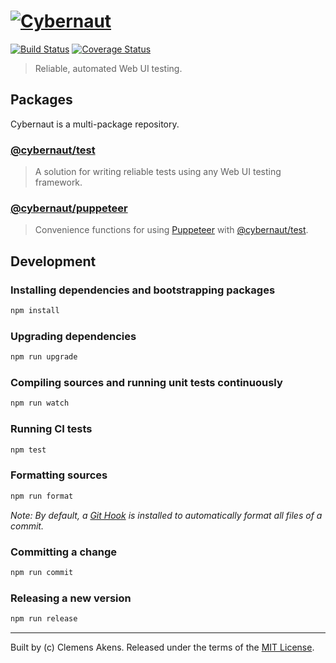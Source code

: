 # [![Cybernaut][cybernaut-logo]][cybernaut-website]

[![Build Status][badge-travis-image]][badge-travis-link]
[![Coverage Status][badge-coveralls-image]][badge-coveralls-link]

> Reliable, automated Web UI testing.

## Packages

Cybernaut is a multi-package repository.

### [@cybernaut/test][package-test]

> A solution for writing reliable tests using any Web UI testing framework.

### [@cybernaut/puppeteer][package-puppeteer]

> Convenience functions for using [Puppeteer][external-puppeteer] with [@cybernaut/test][package-test].

## Development

### Installing dependencies and bootstrapping packages

```sh
npm install
```

### Upgrading dependencies

```sh
npm run upgrade
```

### Compiling sources and running unit tests continuously

```sh
npm run watch
```

### Running CI tests

```sh
npm test
```

### Formatting sources

```sh
npm run format
```

*Note: By default, a [Git Hook][external-git-hook] is installed to automatically format all files of a commit.*

### Committing a change

```sh
npm run commit
```

### Releasing a new version

```sh
npm run release
```

---
Built by (c) Clemens Akens. Released under the terms of the [MIT License][cybernaut-license].

[badge-travis-image]: https://travis-ci.org/clebert/cybernaut.svg?branch=master
[badge-travis-link]: https://travis-ci.org/clebert/cybernaut
[badge-coveralls-image]: https://coveralls.io/repos/github/clebert/cybernaut/badge.svg?branch=master
[badge-coveralls-link]: https://coveralls.io/github/clebert/cybernaut?branch=master

[cybernaut-license]: https://github.com/clebert/cybernaut/blob/master/LICENSE
[cybernaut-logo]: https://cybernaut.js.org/logo.svg
[cybernaut-website]: https://cybernaut.js.org/

[package-puppeteer]: https://github.com/clebert/cybernaut/tree/master/@cybernaut/puppeteer
[package-test]: https://github.com/clebert/cybernaut/tree/master/@cybernaut/test

[external-git-hook]: https://git-scm.com/docs/githooks
[external-puppeteer]: https://github.com/GoogleChrome/puppeteer
